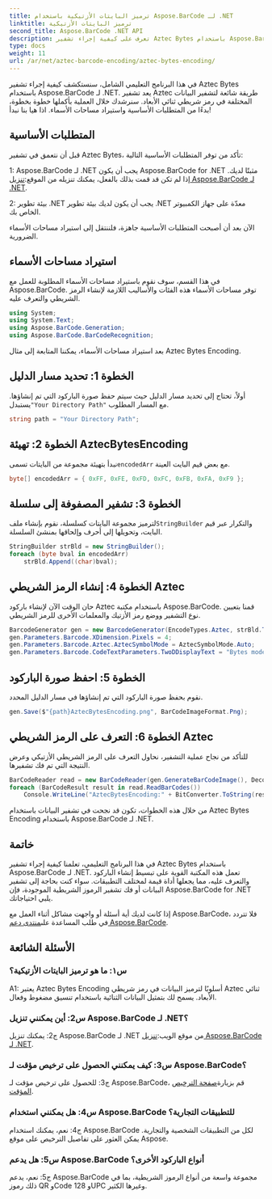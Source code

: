```yaml
---
title: ترميز البايتات الأزتيكية باستخدام Aspose.BarCode لـ .NET
linktitle: ترميز البايتات الأزتيكية
second_title: Aspose.BarCode .NET API
description: تعرف على كيفية إجراء تشفير Aztec Bytes باستخدام Aspose.BarCode لـ .NET. تم تضمين دليل خطوة بخطوة والمتطلبات الأساسية وأمثلة التعليمات البرمجية.
type: docs
weight: 11
url: /ar/net/aztec-barcode-encoding/aztec-bytes-encoding/
---
```

في هذا البرنامج التعليمي الشامل، سنستكشف كيفية إجراء تشفير Aztec Bytes باستخدام Aspose.BarCode لـ .NET. يعد تشفير Aztec طريقة شائعة لتشفير البيانات المختلفة في رمز شريطي ثنائي الأبعاد. سنرشدك خلال العملية بأكملها خطوة بخطوة، بدءًا من المتطلبات الأساسية واستيراد مساحات الأسماء. اذا هيا بنا نبدأ!

## المتطلبات الأساسية

قبل أن نتعمق في تشفير Aztec Bytes، تأكد من توفر المتطلبات الأساسية التالية:

1: Aspose.BarCode لـ .NET
 يجب أن يكون Aspose.BarCode for .NET مثبتًا لديك. إذا لم تكن قد قمت بذلك بالفعل، يمكنك تنزيله من الموقع:[تنزيل Aspose.BarCode لـ .NET](https://releases.aspose.com/barcode/net/).

2: بيئة تطوير .NET
يجب أن يكون لديك بيئة تطوير .NET معدّة على جهاز الكمبيوتر الخاص بك.

الآن بعد أن أصبحت المتطلبات الأساسية جاهزة، فلننتقل إلى استيراد مساحات الأسماء الضرورية.

## استيراد مساحات الأسماء

في هذا القسم، سوف نقوم باستيراد مساحات الأسماء المطلوبة للعمل مع Aspose.BarCode. توفر مساحات الأسماء هذه الفئات والأساليب اللازمة لإنشاء الرمز الشريطي والتعرف عليه.

```csharp
using System;
using System.Text;
using Aspose.BarCode.Generation;
using Aspose.BarCode.BarCodeRecognition;
```

بعد استيراد مساحات الأسماء، يمكننا المتابعة إلى مثال Aztec Bytes Encoding.


## الخطوة 1: تحديد مسار الدليل

 أولاً، تحتاج إلى تحديد مسار الدليل حيث سيتم حفظ صورة الباركود التي تم إنشاؤها. يستبدل`"Your Directory Path"` مع المسار المطلوب.

```csharp
string path = "Your Directory Path";
```

## الخطوة 2: تهيئة AztecBytesEncoding

 نبدأ بتهيئة مجموعة من البايتات تسمى`encodedArr` مع بعض قيم البايت العينة.

```csharp
byte[] encodedArr = { 0xFF, 0xFE, 0xFD, 0xFC, 0xFB, 0xFA, 0xF9 };
```

## الخطوة 3: تشفير المصفوفة إلى سلسلة

 لترميز مجموعة البايتات كسلسلة، نقوم بإنشاء ملف`StringBuilder` والتكرار عبر قيم البايت، وتحويلها إلى أحرف وإلحاقها بمنشئ السلسلة.

```csharp
StringBuilder strBld = new StringBuilder();
foreach (byte bval in encodedArr)
    strBld.Append((char)bval);
```

## الخطوة 4: إنشاء الرمز الشريطي Aztec

حان الوقت الآن لإنشاء باركود Aztec باستخدام مكتبة Aspose.BarCode. قمنا بتعيين نوع التشفير ووضع رمز الأزتيك والمعلمات الأخرى للرمز الشريطي.

```csharp
BarcodeGenerator gen = new BarcodeGenerator(EncodeTypes.Aztec, strBld.ToString());
gen.Parameters.Barcode.XDimension.Pixels = 4;
gen.Parameters.Barcode.Aztec.AztecSymbolMode = AztecSymbolMode.Auto;
gen.Parameters.Barcode.CodeTextParameters.TwoDDisplayText = "Bytes mode";
```

## الخطوة 5: احفظ صورة الباركود

نقوم بحفظ صورة الباركود التي تم إنشاؤها في مسار الدليل المحدد.

```csharp
gen.Save($"{path}AztecBytesEncoding.png", BarCodeImageFormat.Png);
```

## الخطوة 6: التعرف على الرمز الشريطي Aztec

للتأكد من نجاح عملية التشفير، نحاول التعرف على الرمز الشريطي الأزتيكي وعرض النتيجة التي تم فك تشفيرها.

```csharp
BarCodeReader read = new BarCodeReader(gen.GenerateBarCodeImage(), DecodeType.Aztec);
foreach (BarCodeResult result in read.ReadBarCodes())
    Console.WriteLine("AztecBytesEncoding:" + BitConverter.ToString(result.CodeBytes));
```

من خلال هذه الخطوات، تكون قد نجحت في تشفير البيانات باستخدام Aztec Bytes Encoding باستخدام Aspose.BarCode لـ .NET.

## خاتمة

في هذا البرنامج التعليمي، تعلمنا كيفية إجراء تشفير Aztec Bytes باستخدام Aspose.BarCode لـ .NET. تعمل هذه المكتبة القوية على تبسيط إنشاء الباركود والتعرف عليه، مما يجعلها أداة قيمة لمختلف التطبيقات. سواء كنت بحاجة إلى تشفير البيانات أو فك تشفير الرموز الشريطية الموجودة، فإن Aspose.BarCode for .NET يلبي احتياجاتك.

 إذا كانت لديك أية أسئلة أو واجهت مشاكل أثناء العمل مع Aspose.BarCode، فلا تتردد في طلب المساعدة على[منتدى دعم Aspose.BarCode](https://forum.aspose.com/c/barcode/13).

## الأسئلة الشائعة

### س١: ما هو ترميز البايتات الأزتيكية؟

A1: يعتبر Aztec Bytes Encoding أسلوبًا لترميز البيانات في رمز شريطي Aztec ثنائي الأبعاد. يسمح لك بتمثيل البيانات الثنائية باستخدام تنسيق مضغوط وفعال.

### س2: أين يمكنني تنزيل Aspose.BarCode لـ .NET؟

 ج2: يمكنك تنزيل Aspose.BarCode لـ .NET من موقع الويب:[تنزيل Aspose.BarCode لـ .NET](https://releases.aspose.com/barcode/net/).

### س3: كيف يمكنني الحصول على ترخيص مؤقت لـ Aspose.BarCode؟

 ج3: للحصول على ترخيص مؤقت لـ Aspose.BarCode، قم بزيارة[صفحة الترخيص المؤقت](https://purchase.aspose.com/temporary-license/).

### س4: هل يمكنني استخدام Aspose.BarCode للتطبيقات التجارية؟

ج4: نعم، يمكنك استخدام Aspose.BarCode لكل من التطبيقات الشخصية والتجارية. يمكن العثور على تفاصيل الترخيص على موقع Aspose.

### س5: هل يدعم Aspose.BarCode أنواع الباركود الأخرى؟

ج5: نعم، يدعم Aspose.BarCode مجموعة واسعة من أنواع الرموز الشريطية، بما في ذلك رموز QR وCode 128 وUPC وغيرها الكثير.